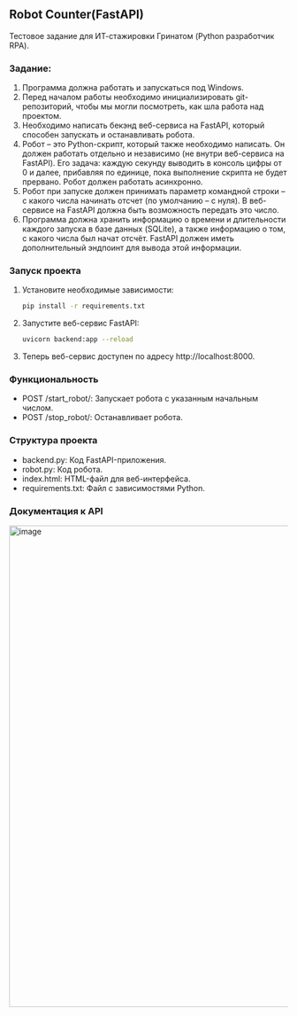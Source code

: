 ## Robot Counter(FastAPI)

Тестовое задание для ИТ-стажировки Гринатом (Python разработчик RPA).

### Задание:
1. Программа должна работать и запускаться под Windows.
2. Перед началом работы необходимо инициализировать git-репозиторий, чтобы мы могли посмотреть, как шла работа над проектом. 
3. Необходимо написать бекэнд веб-сервиса на FastAPI, который способен запускать и останавливать робота.
4. Робот – это Python-скрипт, который также необходимо написать. Он должен работать отдельно и независимо (не внутри веб-сервиса на FastAPI). Его задача: каждую секунду выводить в консоль цифры от 0 и далее, прибавляя по единице, пока выполнение скрипта не будет прервано. Робот должен работать асинхронно.
5. Робот при запуске должен принимать параметр командной строки – с какого числа начинать отсчет (по умолчанию – с нуля). В веб-сервисе на FastAPI должна быть возможность передать это число.
6. Программа должна хранить информацию о времени и длительности каждого запуска в базе данных (SQLite), а также информацию о том, с какого числа был начат отсчёт. FastAPI должен иметь дополнительный эндпоинт для вывода этой информации.


### Запуск проекта

1. Установите необходимые зависимости:
   ```bash
   pip install -r requirements.txt
2. Запустите веб-сервис FastAPI:
   ```bash
   uvicorn backend:app --reload
3. Теперь веб-сервис доступен по адресу http://localhost:8000.

### Функциональность
  * POST /start_robot/: Запускает робота с указанным начальным числом.
  * POST /stop_robot/: Останавливает робота.

### Структура проекта
  * backend.py: Код FastAPI-приложения.
  * robot.py: Код робота.
  * index.html: HTML-файл для веб-интерфейса.
  * requirements.txt: Файл с зависимостями Python.

### Документация к API
<img width="869" alt="image" src="https://github.com/StasMars/robot/assets/89647026/03519beb-1e92-4b7f-a8c9-1d2a2b5dd659">
